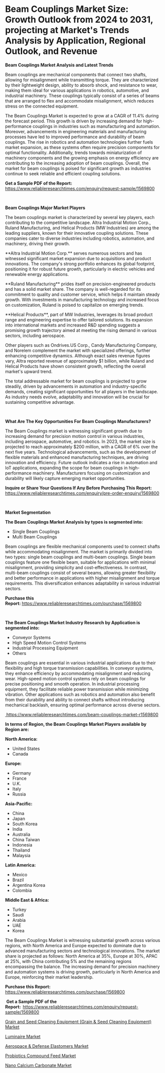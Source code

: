 <p><h1>Beam Couplings Market Size: Growth Outlook from 2024 to 2031, projecting at Market's Trends Analysis by Application, Regional Outlook, and Revenue</h1></p><p><strong>Beam Couplings Market Analysis and Latest Trends</strong></p>
<p><p>Beam couplings are mechanical components that connect two shafts, allowing for misalignment while transmitting torque. They are characterized by their lightweight design, ability to absorb shock, and resistance to wear, making them ideal for various applications in robotics, automotive, and industrial machinery. These couplings typically consist of a series of beams that are arranged to flex and accommodate misalignment, which reduces stress on the connected equipment.</p><p>The Beam Couplings Market is expected to grow at a CAGR of 11.4% during the forecast period. This growth is driven by increasing demand for high-performance couplings in industries such as manufacturing and automation. Moreover, advancements in engineering materials and manufacturing processes have led to improved performance and durability of beam couplings. The rise in robotics and automation technologies further fuels market expansion, as these systems often require precision components for optimal functionality. Additionally, trends towards miniaturization of machinery components and the growing emphasis on energy efficiency are contributing to the increasing adoption of beam couplings. Overall, the market for beam couplings is poised for significant growth as industries continue to seek reliable and efficient coupling solutions.</p></p>
<p><strong>Get a Sample PDF of the Report:&nbsp;</strong> <a href="https://www.reliableresearchtimes.com/enquiry/request-sample/1569800?utm_campaign=1582&utm_medium=2&utm_source=Github&utm_content=ia&utm_term=14102024&utm_id=beam-couplings">https://www.reliableresearchtimes.com/enquiry/request-sample/1569800</a></p>
<p>&nbsp;</p>
<p><strong>Beam Couplings Major Market Players</strong></p>
<p><p>The beam couplings market is characterized by several key players, each contributing to the competitive landscape. Altra Industrial Motion Corp., Ruland Manufacturing, and Helical Products (MW Industries) are among the leading suppliers, known for their innovative coupling solutions. These companies cater to diverse industries including robotics, automation, and machinery, driving their growth.</p><p>**Altra Industrial Motion Corp.** serves numerous sectors and has witnessed significant market expansion due to acquisitions and product innovations. The company's strong portfolio enhances its global footprint, positioning it for robust future growth, particularly in electric vehicles and renewable energy applications.</p><p>**Ruland Manufacturing** prides itself on precision-engineered products and has a solid market share. The company is well-regarded for its commitment to quality and customer service, which helps it maintain steady growth. With investments in manufacturing technology and increased focus on customization, Ruland is poised to capitalize on emerging trends.</p><p>**Helical Products**, part of MW Industries, leverages its broad product range and engineering expertise to offer tailored solutions. Its expansion into international markets and increased R&D spending suggests a promising growth trajectory aimed at meeting the rising demand in various sectors, including aerospace.</p><p>Other players such as Ondrives.US Corp., Candy Manufacturing Company, and Norelem complement the market with specialized offerings, further enhancing competitive dynamics. Although exact sales revenue figures vary, Altra reported revenue of approximately $1 billion, while Ruland and Helical Products have shown consistent growth, reflecting the overall market's upward trend.</p><p>The total addressable market for beam couplings is projected to grow steadily, driven by advancements in automation and industry-specific demands, creating significant opportunities for all players in the landscape. As industry needs evolve, adaptability and innovation will be crucial for sustaining competitive advantage.</p></p>
<p>&nbsp;</p>
<p><strong>What Are The Key Opportunities For Beam Couplings Manufacturers?</strong></p>
<p><p>The Beam Couplings market is witnessing significant growth due to increasing demand for precision motion control in various industries, including aerospace, automotive, and robotics. In 2023, the market size is projected to reach approximately $200 million, with a CAGR of 6% over the next five years. Technological advancements, such as the development of flexible materials and enhanced manufacturing techniques, are driving innovation and efficiency. Future outlook indicates a rise in automation and IoT applications, expanding the scope for beam couplings in high-performance machinery. Manufacturers focusing on customization and durability will likely capture emerging market opportunities.</p></p>
<p><strong>Inquire or Share Your Questions If Any Before Purchasing This Report:</strong> <a href="https://www.reliableresearchtimes.com/enquiry/pre-order-enquiry/1569800?utm_campaign=1582&utm_medium=2&utm_source=Github&utm_content=ia&utm_term=14102024&utm_id=beam-couplings">https://www.reliableresearchtimes.com/enquiry/pre-order-enquiry/1569800</a></p>
<p>&nbsp;</p>
<p><strong>Market Segmentation</strong></p>
<p><strong>The Beam Couplings Market Analysis by types is segmented into:</strong></p>
<p><ul><li>Single Beam Couplings</li><li>Multi Beam Couplings</li></ul></p>
<p><p>Beam couplings are flexible mechanical components used to connect shafts while accommodating misalignment. The market is primarily divided into two types: single beam couplings and multi-beam couplings. Single beam couplings feature one flexible beam, suitable for applications with minimal misalignment, providing simplicity and cost-effectiveness. In contrast, multi-beam couplings consist of several beams, allowing greater flexibility and better performance in applications with higher misalignment and torque requirements. This diversification enhances adaptability in various industrial sectors.</p></p>
<p><strong>Purchase this Report:&nbsp;</strong><a href="https://www.reliableresearchtimes.com/purchase/1569800?utm_campaign=1582&utm_medium=2&utm_source=Github&utm_content=ia&utm_term=14102024&utm_id=beam-couplings">https://www.reliableresearchtimes.com/purchase/1569800</a></p>
<p>&nbsp;</p>
<p><strong>The Beam Couplings Market Industry Research by Application is segmented into:</strong></p>
<p><ul><li>Conveyor Systems</li><li>High Speed Motion Control Systems</li><li>Industrial Processing Equipment</li><li>Others</li></ul></p>
<p><p>Beam couplings are essential in various industrial applications due to their flexibility and high torque transmission capabilities. In conveyor systems, they enhance efficiency by accommodating misalignment and reducing wear. High-speed motion control systems rely on beam couplings for precise positioning and smooth operation. In industrial processing equipment, they facilitate reliable power transmission while minimizing vibration. Other applications such as robotics and automation also benefit from their durability and ability to connect shafts without introducing mechanical backlash, ensuring optimal performance across diverse sectors.</p></p>
<p><a href="https://www.reliableresearchtimes.com/beam-couplings-market-r1569800?utm_campaign=1582&utm_medium=2&utm_source=Github&utm_content=ia&utm_term=14102024&utm_id=beam-couplings">&nbsp;https://www.reliableresearchtimes.com/beam-couplings-market-r1569800</a></p>
<p><strong>In terms of Region, the Beam Couplings Market Players available by Region are:</strong></p>
<p>
    <p> <strong> North America: </strong>
        <ul>
            <li>United States</li>
            <li>Canada</li>
        </ul>
        </p> 
    <p> <strong> Europe: </strong>
        <ul>
            <li>Germany</li>
            <li>France</li>
            <li>U.K.</li>
            <li>Italy</li>
            <li>Russia</li>
        </ul>
        </p> 
    <p> <strong> Asia-Pacific: </strong>
        <ul>
            <li>China</li>
            <li>Japan</li>
            <li>South Korea</li>
            <li>India</li>
            <li>Australia</li>
            <li>China Taiwan</li>
            <li>Indonesia</li>
            <li>Thailand</li>
            <li>Malaysia</li>
        </ul>
        </p> 
    <p> <strong> Latin America: </strong>
        <ul>
            <li>Mexico</li>
            <li>Brazil</li>
            <li>Argentina Korea</li>
            <li>Colombia</li>
        </ul>
        </p> 
    <p> <strong> Middle East & Africa: </strong>
        <ul>
            <li>Turkey</li>
            <li>Saudi</li>
            <li>Arabia</li>
            <li>UAE</li>
            <li>Korea</li>
        </ul>
    </p>
    </p>
<p><p>The Beam Couplings Market is witnessing substantial growth across various regions, with North America and Europe expected to dominate due to advanced manufacturing sectors and technological innovations. The market share is projected as follows: North America at 35%, Europe at 30%, APAC at 25%, with China contributing 5% and the remaining regions encompassing the balance. The increasing demand for precision machinery and automation systems is driving growth, particularly in North America and Europe, reinforcing their market leadership.</p></p>
<p><strong>Purchase this Report: </strong><a href="https://www.reliableresearchtimes.com/purchase/1569800?utm_campaign=1582&utm_medium=2&utm_source=Github&utm_content=ia&utm_term=14102024&utm_id=beam-couplings">https://www.reliableresearchtimes.com/purchase/1569800</a></p>
<p>&nbsp;<strong>Get a Sample PDF of the Report:&nbsp;&nbsp;</strong><a href="https://www.reliableresearchtimes.com/enquiry/request-sample/1569800?utm_campaign=1582&utm_medium=2&utm_source=Github&utm_content=ia&utm_term=14102024&utm_id=beam-couplings">https://www.reliableresearchtimes.com/enquiry/request-sample/1569800</a></p>
<p><strong></strong></p>
<p><p><a href="https://www.linkedin.com/pulse/grain-seed-cleaning-equipment-market-global-insights-regional-uzrsc?trk=public_post_embed_feed-article-content&utm_campaign=1582&utm_medium=2&utm_source=Github&utm_content=ia&utm_term=14102024&utm_id=beam-couplings">Grain and Seed Cleaning Equipment (Grain & Seed Cleaning Equipment) Market</a></p><p><a href="https://www.linkedin.com/pulse/luminaire-market-growth-outlook-from-2024-2031-projecting-yfj6e?trk=public_post_embed_feed-article-content&utm_campaign=1582&utm_medium=2&utm_source=Github&utm_content=ia&utm_term=14102024&utm_id=beam-couplings">Luminaire Market</a></p><p><a href="https://www.linkedin.com/pulse/aerospace-defense-elastomers-market-forecasts-trends-impact-analysis-nbn5e?trk=public_post_embed_feed-article-content&utm_campaign=1582&utm_medium=2&utm_source=Github&utm_content=ia&utm_term=14102024&utm_id=beam-couplings">Aerospace & Defense Elastomers Market</a></p><p><a href="https://www.linkedin.com/pulse/mapping-probiotics-compound-feed-market-trends-challenges-kxdwe?trk=public_post_embed_feed-article-content&utm_campaign=1582&utm_medium=2&utm_source=Github&utm_content=ia&utm_term=14102024&utm_id=beam-couplings">Probiotics Compound Feed Market</a></p><p><a href="https://www.linkedin.com/pulse/nano-calcium-carbonate-market-evolution-regional-adaptations-iqbdc?trk=public_post_embed_feed-article-content&utm_campaign=1582&utm_medium=2&utm_source=Github&utm_content=ia&utm_term=14102024&utm_id=beam-couplings">Nano Calcium Carbonate Market</a></p></p>